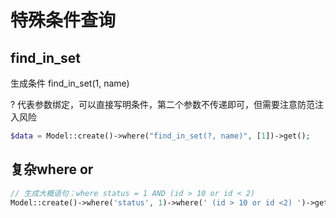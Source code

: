 # 特殊条件查询

## find_in_set

生成条件  find_in_set(1, name)

? 代表参数绑定，可以直接写明条件，第二个参数不传递即可，但需要注意防范注入风险

```php
$data = Model::create()->where("find_in_set(?, name)", [1])->get();
```

## 复杂where or

```php
// 生成大概语句：where status = 1 AND (id > 10 or id < 2)
Model::create()->where('status', 1)->where(' (id > 10 or id <2) ')->get();
```
